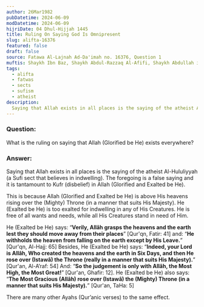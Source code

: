 ```yaml
---
author: 26Mar1982
pubDatetime: 2024-06-09
modDatetime: 2024-06-09
hijriDate: 04 Dhul-Hijjah 1445
title: Ruling On Saying God Is Omnipresent
slug: alifta-16376
featured: false
draft: false
source: Fatawa Al-Lajnah Ad-Da'imah no. 16376, Question 1
muftis: Shaykh Ibn Baz, Shaykh Abdul-Razzaq Al-Afifi, Shaykh Abdullah ibn Ghudayyan, Shaykh Salih Al-Fawzan, Shaykh Abdul-Aziz Aal Al-Shaykh, Shaykh Bakr Abu Zayd  
tags:
  - alifta
  - fatwas
  - sects
  - sufism
  - atheist
description:
  Saying that Allah exists in all places is the saying of the atheist Al-Hululiyyah (a Sufi sect that believes in indwelling). The foregoing is a false saying and it is tantamount to Kufr (disbelief) in God. 
---
```


### Question: 

What is the ruling on saying that Allah (Glorified be He) exists everywhere?

### Answer: 

Saying that Allah exists in all places is the saying of the atheist Al-Hululiyyah (a Sufi sect that believes in indwelling). The foregoing is a false saying and it is tantamount to Kufr (disbelief) in Allah (Glorified and Exalted be He). 

This is because Allah (Glorified and Exalted be He) is above His heavens rising over the (Mighty) Throne (in a manner that suits His Majesty). He (Exalted be He) is too exalted for indwelling in any of His Creatures. He is free of all wants and needs, while all His Creatures stand in need of Him.

He (Exalted be He) says: “**Verily, Allâh grasps the heavens and the earth lest they should move away from their places**” [Qur'qn, Fatir: 41] and: “**He withholds the heaven from falling on the earth except by His Leave.**” [Qur'qn, Al-Hajj: 65] Besides, He (Exalted be He) says: “**Indeed, your Lord is Allâh, Who created the heavens and the earth in Six Days, and then He rose over (Istawâ) the Throne (really in a manner that suits His Majesty).**” [Qur'an, Al-A’raf: 54] And: “**So the judgement is only with Allâh, the Most High, the Most Great!**” [Qur'an, Ghafir: 12]. He (Exalted be He) also says: “**The Most Gracious (Allâh) rose over (Istawâ) the (Mighty) Throne (in a manner that suits His Majesty).**” [Qur'an, TaHa: 5] 

There are many other Ayahs (Qur’anic verses) to the same effect.
